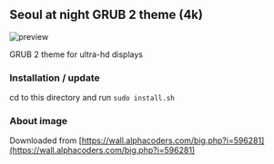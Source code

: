 ## Seoul at night GRUB 2 theme (4k)

![preview](preview.jpg)

GRUB 2 theme for ultra-hd displays

### Installation / update

cd to this directory and run `sudo install.sh`

### About image

Downloaded from [https://wall.alphacoders.com/big.php?i=596281](https://wall.alphacoders.com/big.php?i=596281)